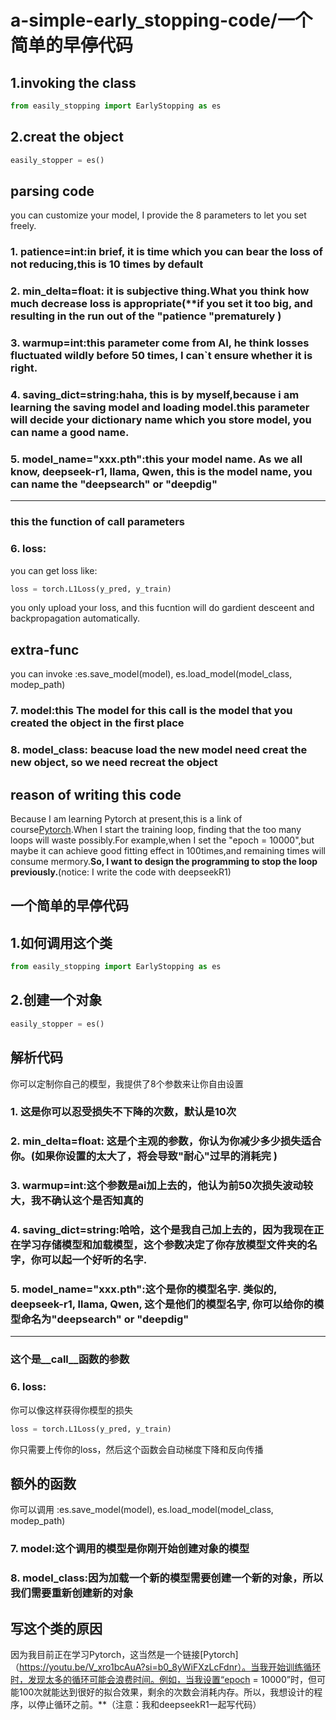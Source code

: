 # a-simple-early_stopping-code/一个简单的早停代码


## 1.invoking the class
```python
from easily_stopping import EarlyStopping as es
```
## 2.creat the object
```python
easily_stopper = es()
```

## parsing code
you can customize your model, I provide the 8 parameters to let you set freely.
### 1. patience=int:in brief, it is time which you can bear the loss of not reducing,this is 10 times by default
### 2. min_delta=float: it is subjective thing.What you think how much decrease loss is appropriate(**if you set it too big, and resulting in the run out of the "patience "prematurely )
### 3. warmup=int:this parameter come from AI, he think losses fluctuated wildly before 50 times, I can`t ensure whether it is right.
### 4. saving_dict=string:haha, this is by myself,because i am learning the saving model and loading model.this parameter will decide your dictionary name which you store model, you can name a good name.
### 5. model_name="xxx.pth":this your model name. As we all know, deepseek-r1, llama, Qwen, this is the model name, you can name the "deepsearch" or "deepdig"
---
### this the function of __call__ parameters
### 6. loss:
you can get loss like:
```python
loss = torch.L1Loss(y_pred, y_train)
```
you only upload your loss, and this fucntion will do gardient desceent and backpropagation automatically.

## extra-func
you can invoke :es.save_model(model), es.load_model(model_class, modep_path)
### 7. model:this The model for this call is the model that you created the object in the first place
### 8. model_class: beacuse load the new model need creat the new object, so we need recreat the object

## reason of  writing this code
Because I am learning Pytorch at present,this is a link of course[Pytorch](https://youtu.be/V_xro1bcAuA?si=b0_8yWiFXzLcFdnr).When I start the training loop, finding that the too many loops will waste possibly.For example,when I set the "epoch = 10000",but maybe it can achieve good fitting effect in 100times,and remaining times will consume mermory.**So, I want to design the programming to stop the loop previously.**(notice: I write the code with deepseekR1)


## 一个简单的早停代码


## 1.如何调用这个类
```python
from easily_stopping import EarlyStopping as es
```
## 2.创建一个对象
```python
easily_stopper = es()
```

## 解析代码
你可以定制你自己的模型，我提供了8个参数来让你自由设置
### 1. 这是你可以忍受损失不下降的次数，默认是10次
### 2. min_delta=float: 这是个主观的参数，你认为你减少多少损失适合你。(**如果你设置的太大了，将会导致"耐心"过早的消耗完** ) 
### 3. warmup=int:这个参数是ai加上去的，他认为前50次损失波动较大，我不确认这个是否知真的
### 4. saving_dict=string:哈哈，这个是我自己加上去的，因为我现在正在学习存储模型和加载模型，这个参数决定了你存放模型文件夹的名字，你可以起一个好听的名字.
### 5. model_name="xxx.pth":这个是你的模型名字. 类似的, deepseek-r1, llama, Qwen, 这个是他们的模型名字, 你可以给你的模型命名为"deepsearch" or "deepdig"
---
### 这个是__call__函数的参数
### 6. loss:
你可以像这样获得你模型的损失
```python
loss = torch.L1Loss(y_pred, y_train)
```
你只需要上传你的loss，然后这个函数会自动梯度下降和反向传播

## 额外的函数
你可以调用 :es.save_model(model), es.load_model(model_class, modep_path)
### 7. model:这个调用的模型是你刚开始创建对象的模型
### 8. model_class:因为加载一个新的模型需要创建一个新的对象，所以我们需要重新创建新的对象

## 写这个类的原因
因为我目前正在学习Pytorch，这当然是一个链接[Pytorch]（https://youtu.be/V_xro1bcAuA?si=b0_8yWiFXzLcFdnr）。当我开始训练循环时，发现太多的循环可能会浪费时间。例如，当我设置“epoch = 10000”时，但可能100次就能达到很好的拟合效果，剩余的次数会消耗内存。所以，我想设计的程序，以停止循环之前。**（注意：我和deepseekR1一起写代码）


